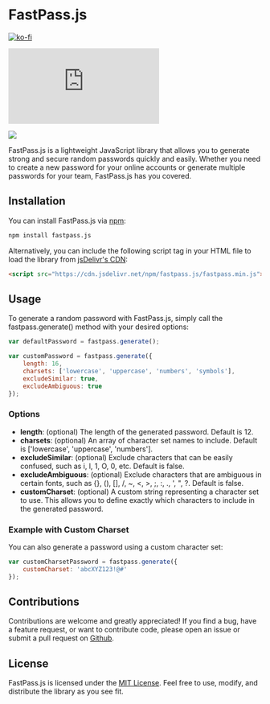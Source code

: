 # FastPass.js

[![ko-fi](https://ko-fi.com/img/githubbutton_sm.svg)](https://ko-fi.com/N4N11JMHWH)


![NPM Downloads](https://img.shields.io/npm/dm/fastpass.js)


[![](https://data.jsdelivr.com/v1/package/npm/fastpass.js/badge)](https://www.jsdelivr.com/package/npm/fastpass.js)


FastPass.js is a lightweight JavaScript library that allows you to generate strong and secure random passwords quickly and easily. Whether you need to create a new password for your online accounts or generate multiple passwords for your team, FastPass.js has you covered.

## Installation
You can install FastPass.js via <a href="https://www.npmjs.com/package/fastpass.js">npm</a>:

```bash
npm install fastpass.js
```

Alternatively, you can include the following script tag in your HTML file to load the library from <a href="https://www.jsdelivr.com/package/npm/fastpass.js">jsDelivr's CDN</a>:

```html
<script src="https://cdn.jsdelivr.net/npm/fastpass.js/fastpass.min.js"></script>
```


## Usage

To generate a random password with FastPass.js, simply call the fastpass.generate() method with your desired options:

```javascript
var defaultPassword = fastpass.generate();
```

```javascript
var customPassword = fastpass.generate({
    length: 16,
    charsets: ['lowercase', 'uppercase', 'numbers', 'symbols'],
    excludeSimilar: true,
    excludeAmbiguous: true
});
```


<h3>Options</h3>

* <b>length</b>: (optional) The length of the generated password. Default is 12.
* <b>charsets</b>: (optional) An array of character set names to include. Default is ['lowercase', 'uppercase', 'numbers'].
* <b>excludeSimilar</b>: (optional) Exclude characters that can be easily confused, such as i, l, 1, O, 0, etc. Default is false.
* <b>excludeAmbiguous</b>: (optional) Exclude characters that are ambiguous in certain fonts, such as {}, (), [], /, ~, <, >, ;, :, ., ', ", ?. Default is false.
* <b>customCharset</b>: (optional) A custom string representing a character set to use. This allows you to define exactly which characters to include in the generated password.


<h3>Example with Custom Charset</h3>

You can also generate a password using a custom character set:

```javascript
var customCharsetPassword = fastpass.generate({
    customCharset: 'abcXYZ123!@#'
});
```


## Contributions

Contributions are welcome and greatly appreciated! If you find a bug, have a feature request, or want to contribute code, please open an issue or submit a pull request on <a href="github.com">Github</a>.

## License

FastPass.js is licensed under the <a href="https://opensource.org/license/mit/">MIT License</a>. Feel free to use, modify, and distribute the library as you see fit.
